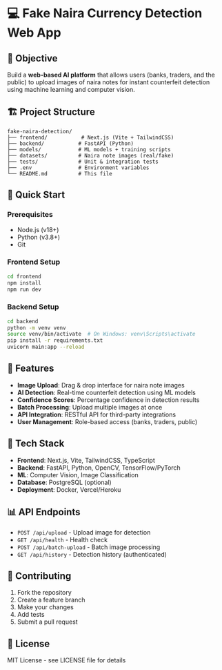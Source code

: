# 💻 Fake Naira Currency Detection Web App

## 🎯 Objective
Build a **web-based AI platform** that allows users (banks, traders, and the public) to upload images of naira notes for instant counterfeit detection using machine learning and computer vision.

## 🏗️ Project Structure
```
fake-naira-detection/
├── frontend/           # Next.js (Vite + TailwindCSS)
├── backend/           # FastAPI (Python)
├── models/            # ML models + training scripts
├── datasets/          # Naira note images (real/fake)
├── tests/             # Unit & integration tests
├── .env               # Environment variables
└── README.md          # This file
```

## 🚀 Quick Start

### Prerequisites
- Node.js (v18+)
- Python (v3.8+)
- Git

### Frontend Setup
```bash
cd frontend
npm install
npm run dev
```

### Backend Setup
```bash
cd backend
python -m venv venv
source venv/bin/activate  # On Windows: venv\Scripts\activate
pip install -r requirements.txt
uvicorn main:app --reload
```

## 🧠 Features
- **Image Upload**: Drag & drop interface for naira note images
- **AI Detection**: Real-time counterfeit detection using ML models
- **Confidence Scores**: Percentage confidence in detection results
- **Batch Processing**: Upload multiple images at once
- **API Integration**: RESTful API for third-party integrations
- **User Management**: Role-based access (banks, traders, public)

## 🔧 Tech Stack
- **Frontend**: Next.js, Vite, TailwindCSS, TypeScript
- **Backend**: FastAPI, Python, OpenCV, TensorFlow/PyTorch
- **ML**: Computer Vision, Image Classification
- **Database**: PostgreSQL (optional)
- **Deployment**: Docker, Vercel/Heroku

## 📊 API Endpoints
- `POST /api/upload` - Upload image for detection
- `GET /api/health` - Health check
- `POST /api/batch-upload` - Batch image processing
- `GET /api/history` - Detection history (authenticated)

## 🤝 Contributing
1. Fork the repository
2. Create a feature branch
3. Make your changes
4. Add tests
5. Submit a pull request

## 📄 License
MIT License - see LICENSE file for details
